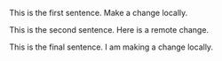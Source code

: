 This is the first sentence. Make a change locally.

This is the second sentence. Here is a remote change.

This is the final sentence. I am making a change locally.
